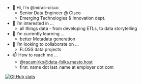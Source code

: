- 👋 Hi, I’m @mirac-cisco
  - Senior Data Engineer @ Cisco
  - Emerging Technologies & Innovation dept.
- 👀 I’m interested in ...
  - all things data - from developing ETLs, to data storytelling
- 🌱 I’m currently learning ...
  - better Metadata generation
- 💞️ I’m looking to collaborate on ...
  - FLOSS data projects
- 📫 How to reach me ...
  - @racamirko@data-folks.masto.host
  - first_name dot last_name at employer dot com
  
[![GitHub stats](https://github-readme-stats.vercel.app/api?username=mirac-cisco&show_icons=true&count_private=true)](https://github.com/anuraghazra/github-readme-stats)
  
<!---
mirac-cisco/mirac-cisco is a ✨ special ✨ repository because its `README.md` (this file) appears on your GitHub profile.
You can click the Preview link to take a look at your changes.
--->
